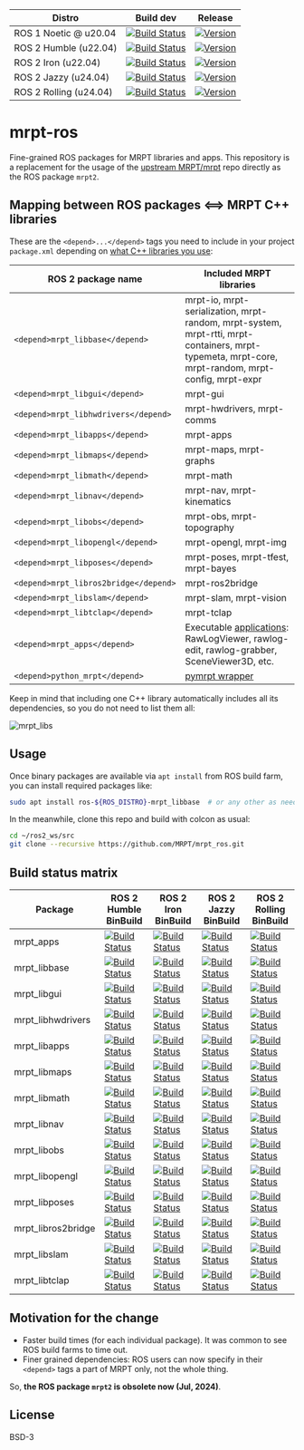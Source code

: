 | Distro | Build dev | Release |
| --- | --- | --- |
| ROS 1 Noetic @ u20.04 | [![Build Status](https://build.ros.org/job/Ndev__mrpt_ros__ubuntu_focal_amd64/badge/icon)](https://build.ros.org/job/Ndev__mrpt_ros__ubuntu_focal_amd64/) |  [![Version](https://img.shields.io/ros/v/noetic/mrpt_ros)](https://index.ros.org/search/?term=mrpt_ros) |
| ROS 2 Humble (u22.04) | [![Build Status](https://build.ros2.org/job/Hdev__mrpt_ros__ubuntu_jammy_amd64/badge/icon)](https://build.ros2.org/job/Hdev__mrpt_ros__ubuntu_jammy_amd64/) | [![Version](https://img.shields.io/ros/v/humble/mrpt_ros)](https://index.ros.org/search/?term=mrpt_ros) |
| ROS 2 Iron (u22.04) | [![Build Status](https://build.ros2.org/job/Idev__mrpt_ros__ubuntu_jammy_amd64/badge/icon)](https://build.ros2.org/job/Idev__mrpt_ros__ubuntu_jammy_amd64/) | [![Version](https://img.shields.io/ros/v/iron/mrpt_ros)](https://index.ros.org/search/?term=mrpt_ros) |
| ROS 2 Jazzy (u24.04) | [![Build Status](https://build.ros2.org/job/Jdev__mrpt_ros__ubuntu_noble_amd64/badge/icon)](https://build.ros2.org/job/Jdev__mrpt_ros__ubuntu_noble_amd64/) | [![Version](https://img.shields.io/ros/v/jazzy/mrpt_ros)](https://index.ros.org/search/?term=mrpt_ros) |
| ROS 2 Rolling (u24.04) | [![Build Status](https://build.ros2.org/job/Rdev__mrpt_ros__ubuntu_noble_amd64/badge/icon)](https://build.ros2.org/job/Rdev__mrpt_ros__ubuntu_noble_amd64/) | [![Version](https://img.shields.io/ros/v/rolling/mrpt_ros)](https://index.ros.org/search/?term=mrpt_ros) |


# mrpt-ros
Fine-grained ROS packages for MRPT libraries and apps. This repository is a replacement for
the usage of the [upstream MRPT/mrpt](https://github.com/MRPT/mrpt) repo directly as the ROS
package `mrpt2`.

## Mapping between ROS packages <==> MRPT C++ libraries

These are the `<depend>...</depend>` tags you need to include in
your project `package.xml` depending on [what C++ libraries you use](https://docs.mrpt.org/reference/latest/modules.html):

| ROS 2 package name  | Included MRPT libraries |
|---|---|
| `<depend>mrpt_libbase</depend>`    | mrpt-io, mrpt-serialization, mrpt-random, mrpt-system, mrpt-rtti, mrpt-containers, mrpt-typemeta, mrpt-core, mrpt-random, mrpt-config, mrpt-expr |
| `<depend>mrpt_libgui</depend>`    | mrpt-gui |
| `<depend>mrpt_libhwdrivers</depend>`    | mrpt-hwdrivers, mrpt-comms |
| `<depend>mrpt_libapps</depend>`    | mrpt-apps |
| `<depend>mrpt_libmaps</depend>`    | mrpt-maps, mrpt-graphs |
| `<depend>mrpt_libmath</depend>`    | mrpt-math |
| `<depend>mrpt_libnav</depend>`    | mrpt-nav, mrpt-kinematics |
| `<depend>mrpt_libobs</depend>`    | mrpt-obs, mrpt-topography |
| `<depend>mrpt_libopengl</depend>`    | mrpt-opengl, mrpt-img |
| `<depend>mrpt_libposes</depend>`    | mrpt-poses, mrpt-tfest, mrpt-bayes |
| `<depend>mrpt_libros2bridge</depend>`    | mrpt-ros2bridge |
| `<depend>mrpt_libslam</depend>`    | mrpt-slam, mrpt-vision |
| `<depend>mrpt_libtclap</depend>`    | mrpt-tclap |
| `<depend>mrpt_apps</depend>`    | Executable [applications](https://docs.mrpt.org/reference/latest/applications.html): RawLogViewer, rawlog-edit, rawlog-grabber, SceneViewer3D, etc. |
| `<depend>python_mrpt</depend>`    | [pymrpt wrapper](https://docs.mrpt.org/reference/latest/wrappers.html) |

Keep in mind that including one C++ library automatically includes all its dependencies, so you do not need to list them all:

![mrpt_libs](docs/graph_mrpt_libs.png)

## Usage

Once binary packages are available via `apt install` from ROS build farm,
you can install required packages like:

```bash
sudo apt install ros-${ROS_DISTRO}-mrpt_libbase  # or any other as needed
```

In the meanwhile, clone this repo and build with colcon as usual:

```bash
cd ~/ros2_ws/src
git clone --recursive https://github.com/MRPT/mrpt_ros.git
```

## Build status matrix

| Package | ROS 2 Humble <br/> BinBuild |  ROS 2 Iron <br/> BinBuild | ROS 2 Jazzy <br/> BinBuild | ROS 2 Rolling <br/> BinBuild |
| --- | --- | --- | --- |--- |
| mrpt_apps | [![Build Status](https://build.ros2.org/job/Hbin_uJ64__mrpt_apps__ubuntu_jammy_amd64__binary/badge/icon)](https://build.ros2.org/job/Hbin_uJ64__mrpt_apps__ubuntu_jammy_amd64__binary/) | [![Build Status](https://build.ros2.org/job/Ibin_uJ64__mrpt_apps__ubuntu_jammy_amd64__binary/badge/icon)](https://build.ros2.org/job/Ibin_uJ64__mrpt_apps__ubuntu_jammy_amd64__binary/) | [![Build Status](https://build.ros2.org/job/Jbin_uN64__mrpt_apps__ubuntu_noble_amd64__binary/badge/icon)](https://build.ros2.org/job/Jbin_uN64__mrpt_apps__ubuntu_noble_amd64__binary/) |[![Build Status](https://build.ros2.org/job/Rbin_uN64__mrpt_apps__ubuntu_noble_amd64__binary/badge/icon)](https://build.ros2.org/job/Rbin_uN64__mrpt_apps__ubuntu_noble_amd64__binary/) |
| mrpt_libbase | [![Build Status](https://build.ros2.org/job/Hbin_uJ64__mrpt_libbase__ubuntu_jammy_amd64__binary/badge/icon)](https://build.ros2.org/job/Hbin_uJ64__mrpt_libbase__ubuntu_jammy_amd64__binary/) | [![Build Status](https://build.ros2.org/job/Ibin_uJ64__mrpt_libbase__ubuntu_jammy_amd64__binary/badge/icon)](https://build.ros2.org/job/Ibin_uJ64__mrpt_libbase__ubuntu_jammy_amd64__binary/) | [![Build Status](https://build.ros2.org/job/Jbin_uN64__mrpt_libbase__ubuntu_noble_amd64__binary/badge/icon)](https://build.ros2.org/job/Jbin_uN64__mrpt_libbase__ubuntu_noble_amd64__binary/) |[![Build Status](https://build.ros2.org/job/Rbin_uN64__mrpt_libbase__ubuntu_noble_amd64__binary/badge/icon)](https://build.ros2.org/job/Rbin_uN64__mrpt_libbase__ubuntu_noble_amd64__binary/) |
| mrpt_libgui | [![Build Status](https://build.ros2.org/job/Hbin_uJ64__mrpt_libgui__ubuntu_jammy_amd64__binary/badge/icon)](https://build.ros2.org/job/Hbin_uJ64__mrpt_libgui__ubuntu_jammy_amd64__binary/) | [![Build Status](https://build.ros2.org/job/Ibin_uJ64__mrpt_libgui__ubuntu_jammy_amd64__binary/badge/icon)](https://build.ros2.org/job/Ibin_uJ64__mrpt_libgui__ubuntu_jammy_amd64__binary/) | [![Build Status](https://build.ros2.org/job/Jbin_uN64__mrpt_libgui__ubuntu_noble_amd64__binary/badge/icon)](https://build.ros2.org/job/Jbin_uN64__mrpt_libgui__ubuntu_noble_amd64__binary/) |[![Build Status](https://build.ros2.org/job/Rbin_uN64__mrpt_libgui__ubuntu_noble_amd64__binary/badge/icon)](https://build.ros2.org/job/Rbin_uN64__mrpt_libgui__ubuntu_noble_amd64__binary/) |
| mrpt_libhwdrivers | [![Build Status](https://build.ros2.org/job/Hbin_uJ64__mrpt_libhwdrivers__ubuntu_jammy_amd64__binary/badge/icon)](https://build.ros2.org/job/Hbin_uJ64__mrpt_libhwdrivers__ubuntu_jammy_amd64__binary/) | [![Build Status](https://build.ros2.org/job/Ibin_uJ64__mrpt_libhwdrivers__ubuntu_jammy_amd64__binary/badge/icon)](https://build.ros2.org/job/Ibin_uJ64__mrpt_libhwdrivers__ubuntu_jammy_amd64__binary/) | [![Build Status](https://build.ros2.org/job/Jbin_uN64__mrpt_libhwdrivers__ubuntu_noble_amd64__binary/badge/icon)](https://build.ros2.org/job/Jbin_uN64__mrpt_libhwdrivers__ubuntu_noble_amd64__binary/) |[![Build Status](https://build.ros2.org/job/Rbin_uN64__mrpt_libhwdrivers__ubuntu_noble_amd64__binary/badge/icon)](https://build.ros2.org/job/Rbin_uN64__mrpt_libhwdrivers__ubuntu_noble_amd64__binary/) |
| mrpt_libapps | [![Build Status](https://build.ros2.org/job/Hbin_uJ64__mrpt_libapps__ubuntu_jammy_amd64__binary/badge/icon)](https://build.ros2.org/job/Hbin_uJ64__mrpt_libapps__ubuntu_jammy_amd64__binary/) | [![Build Status](https://build.ros2.org/job/Ibin_uJ64__mrpt_libapps__ubuntu_jammy_amd64__binary/badge/icon)](https://build.ros2.org/job/Ibin_uJ64__mrpt_libapps__ubuntu_jammy_amd64__binary/) | [![Build Status](https://build.ros2.org/job/Jbin_uN64__mrpt_libapps__ubuntu_noble_amd64__binary/badge/icon)](https://build.ros2.org/job/Jbin_uN64__mrpt_libapps__ubuntu_noble_amd64__binary/) |[![Build Status](https://build.ros2.org/job/Rbin_uN64__mrpt_libapps__ubuntu_noble_amd64__binary/badge/icon)](https://build.ros2.org/job/Rbin_uN64__mrpt_libapps__ubuntu_noble_amd64__binary/) |
| mrpt_libmaps | [![Build Status](https://build.ros2.org/job/Hbin_uJ64__mrpt_libmaps__ubuntu_jammy_amd64__binary/badge/icon)](https://build.ros2.org/job/Hbin_uJ64__mrpt_libmaps__ubuntu_jammy_amd64__binary/) | [![Build Status](https://build.ros2.org/job/Ibin_uJ64__mrpt_libmaps__ubuntu_jammy_amd64__binary/badge/icon)](https://build.ros2.org/job/Ibin_uJ64__mrpt_libmaps__ubuntu_jammy_amd64__binary/) | [![Build Status](https://build.ros2.org/job/Jbin_uN64__mrpt_libmaps__ubuntu_noble_amd64__binary/badge/icon)](https://build.ros2.org/job/Jbin_uN64__mrpt_libmaps__ubuntu_noble_amd64__binary/) |[![Build Status](https://build.ros2.org/job/Rbin_uN64__mrpt_libmaps__ubuntu_noble_amd64__binary/badge/icon)](https://build.ros2.org/job/Rbin_uN64__mrpt_libmaps__ubuntu_noble_amd64__binary/) |
| mrpt_libmath | [![Build Status](https://build.ros2.org/job/Hbin_uJ64__mrpt_libmath__ubuntu_jammy_amd64__binary/badge/icon)](https://build.ros2.org/job/Hbin_uJ64__mrpt_libmath__ubuntu_jammy_amd64__binary/) | [![Build Status](https://build.ros2.org/job/Ibin_uJ64__mrpt_libmath__ubuntu_jammy_amd64__binary/badge/icon)](https://build.ros2.org/job/Ibin_uJ64__mrpt_libmath__ubuntu_jammy_amd64__binary/) | [![Build Status](https://build.ros2.org/job/Jbin_uN64__mrpt_libmath__ubuntu_noble_amd64__binary/badge/icon)](https://build.ros2.org/job/Jbin_uN64__mrpt_libmath__ubuntu_noble_amd64__binary/) |[![Build Status](https://build.ros2.org/job/Rbin_uN64__mrpt_libmath__ubuntu_noble_amd64__binary/badge/icon)](https://build.ros2.org/job/Rbin_uN64__mrpt_libmath__ubuntu_noble_amd64__binary/) |
| mrpt_libnav | [![Build Status](https://build.ros2.org/job/Hbin_uJ64__mrpt_libnav__ubuntu_jammy_amd64__binary/badge/icon)](https://build.ros2.org/job/Hbin_uJ64__mrpt_libnav__ubuntu_jammy_amd64__binary/) | [![Build Status](https://build.ros2.org/job/Ibin_uJ64__mrpt_libnav__ubuntu_jammy_amd64__binary/badge/icon)](https://build.ros2.org/job/Ibin_uJ64__mrpt_libnav__ubuntu_jammy_amd64__binary/) | [![Build Status](https://build.ros2.org/job/Jbin_uN64__mrpt_libnav__ubuntu_noble_amd64__binary/badge/icon)](https://build.ros2.org/job/Jbin_uN64__mrpt_libnav__ubuntu_noble_amd64__binary/) |[![Build Status](https://build.ros2.org/job/Rbin_uN64__mrpt_libnav__ubuntu_noble_amd64__binary/badge/icon)](https://build.ros2.org/job/Rbin_uN64__mrpt_libnav__ubuntu_noble_amd64__binary/) |
| mrpt_libobs | [![Build Status](https://build.ros2.org/job/Hbin_uJ64__mrpt_libobs__ubuntu_jammy_amd64__binary/badge/icon)](https://build.ros2.org/job/Hbin_uJ64__mrpt_libobs__ubuntu_jammy_amd64__binary/) | [![Build Status](https://build.ros2.org/job/Ibin_uJ64__mrpt_libobs__ubuntu_jammy_amd64__binary/badge/icon)](https://build.ros2.org/job/Ibin_uJ64__mrpt_libobs__ubuntu_jammy_amd64__binary/) | [![Build Status](https://build.ros2.org/job/Jbin_uN64__mrpt_libobs__ubuntu_noble_amd64__binary/badge/icon)](https://build.ros2.org/job/Jbin_uN64__mrpt_libobs__ubuntu_noble_amd64__binary/) |[![Build Status](https://build.ros2.org/job/Rbin_uN64__mrpt_libobs__ubuntu_noble_amd64__binary/badge/icon)](https://build.ros2.org/job/Rbin_uN64__mrpt_libobs__ubuntu_noble_amd64__binary/) |
| mrpt_libopengl | [![Build Status](https://build.ros2.org/job/Hbin_uJ64__mrpt_libopengl__ubuntu_jammy_amd64__binary/badge/icon)](https://build.ros2.org/job/Hbin_uJ64__mrpt_libopengl__ubuntu_jammy_amd64__binary/) | [![Build Status](https://build.ros2.org/job/Ibin_uJ64__mrpt_libopengl__ubuntu_jammy_amd64__binary/badge/icon)](https://build.ros2.org/job/Ibin_uJ64__mrpt_libopengl__ubuntu_jammy_amd64__binary/) | [![Build Status](https://build.ros2.org/job/Jbin_uN64__mrpt_libopengl__ubuntu_noble_amd64__binary/badge/icon)](https://build.ros2.org/job/Jbin_uN64__mrpt_libopengl__ubuntu_noble_amd64__binary/) |[![Build Status](https://build.ros2.org/job/Rbin_uN64__mrpt_libopengl__ubuntu_noble_amd64__binary/badge/icon)](https://build.ros2.org/job/Rbin_uN64__mrpt_libopengl__ubuntu_noble_amd64__binary/) |
| mrpt_libposes | [![Build Status](https://build.ros2.org/job/Hbin_uJ64__mrpt_libposes__ubuntu_jammy_amd64__binary/badge/icon)](https://build.ros2.org/job/Hbin_uJ64__mrpt_libposes__ubuntu_jammy_amd64__binary/) | [![Build Status](https://build.ros2.org/job/Ibin_uJ64__mrpt_libposes__ubuntu_jammy_amd64__binary/badge/icon)](https://build.ros2.org/job/Ibin_uJ64__mrpt_libposes__ubuntu_jammy_amd64__binary/) | [![Build Status](https://build.ros2.org/job/Jbin_uN64__mrpt_libposes__ubuntu_noble_amd64__binary/badge/icon)](https://build.ros2.org/job/Jbin_uN64__mrpt_libposes__ubuntu_noble_amd64__binary/) |[![Build Status](https://build.ros2.org/job/Rbin_uN64__mrpt_libposes__ubuntu_noble_amd64__binary/badge/icon)](https://build.ros2.org/job/Rbin_uN64__mrpt_libposes__ubuntu_noble_amd64__binary/) |
| mrpt_libros2bridge | [![Build Status](https://build.ros2.org/job/Hbin_uJ64__mrpt_libros2bridge__ubuntu_jammy_amd64__binary/badge/icon)](https://build.ros2.org/job/Hbin_uJ64__mrpt_libros2bridge__ubuntu_jammy_amd64__binary/) | [![Build Status](https://build.ros2.org/job/Ibin_uJ64__mrpt_libros2bridge__ubuntu_jammy_amd64__binary/badge/icon)](https://build.ros2.org/job/Ibin_uJ64__mrpt_libros2bridge__ubuntu_jammy_amd64__binary/) | [![Build Status](https://build.ros2.org/job/Jbin_uN64__mrpt_libros2bridge__ubuntu_noble_amd64__binary/badge/icon)](https://build.ros2.org/job/Jbin_uN64__mrpt_libros2bridge__ubuntu_noble_amd64__binary/) |[![Build Status](https://build.ros2.org/job/Rbin_uN64__mrpt_libros2bridge__ubuntu_noble_amd64__binary/badge/icon)](https://build.ros2.org/job/Rbin_uN64__mrpt_libros2bridge__ubuntu_noble_amd64__binary/) |
| mrpt_libslam | [![Build Status](https://build.ros2.org/job/Hbin_uJ64__mrpt_libslam__ubuntu_jammy_amd64__binary/badge/icon)](https://build.ros2.org/job/Hbin_uJ64__mrpt_libslam__ubuntu_jammy_amd64__binary/) | [![Build Status](https://build.ros2.org/job/Ibin_uJ64__mrpt_libslam__ubuntu_jammy_amd64__binary/badge/icon)](https://build.ros2.org/job/Ibin_uJ64__mrpt_libslam__ubuntu_jammy_amd64__binary/) | [![Build Status](https://build.ros2.org/job/Jbin_uN64__mrpt_libslam__ubuntu_noble_amd64__binary/badge/icon)](https://build.ros2.org/job/Jbin_uN64__mrpt_libslam__ubuntu_noble_amd64__binary/) |[![Build Status](https://build.ros2.org/job/Rbin_uN64__mrpt_libslam__ubuntu_noble_amd64__binary/badge/icon)](https://build.ros2.org/job/Rbin_uN64__mrpt_libslam__ubuntu_noble_amd64__binary/) |
| mrpt_libtclap | [![Build Status](https://build.ros2.org/job/Hbin_uJ64__mrpt_libtclap__ubuntu_jammy_amd64__binary/badge/icon)](https://build.ros2.org/job/Hbin_uJ64__mrpt_libtclap__ubuntu_jammy_amd64__binary/) | [![Build Status](https://build.ros2.org/job/Ibin_uJ64__mrpt_libtclap__ubuntu_jammy_amd64__binary/badge/icon)](https://build.ros2.org/job/Ibin_uJ64__mrpt_libtclap__ubuntu_jammy_amd64__binary/) | [![Build Status](https://build.ros2.org/job/Jbin_uN64__mrpt_libtclap__ubuntu_noble_amd64__binary/badge/icon)](https://build.ros2.org/job/Jbin_uN64__mrpt_libtclap__ubuntu_noble_amd64__binary/) |[![Build Status](https://build.ros2.org/job/Rbin_uN64__mrpt_libtclap__ubuntu_noble_amd64__binary/badge/icon)](https://build.ros2.org/job/Rbin_uN64__mrpt_libtclap__ubuntu_noble_amd64__binary/) |


## Motivation for the change
- Faster build times (for each individual package). It was common to see ROS build farms to time out.
- Finer grained dependencies: ROS users can now specify in their `<depend>` tags a part of MRPT only, not the whole thing.

So, **the ROS package `mrpt2` is obsolete now (Jul, 2024)**.

## License
BSD-3

